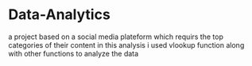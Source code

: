 # Data-Analytics
a project based on a social media plateform 
which requirs the top categories of their content
in this analysis i used vlookup function along with other functions to analyze the data

